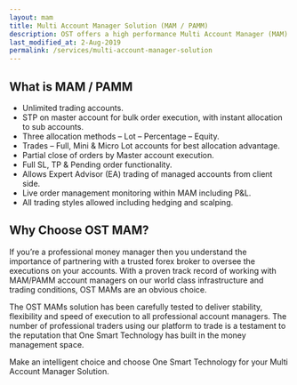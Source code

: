```yaml
---
layout: mam
title: Multi Account Manager Solution (MAM / PAMM)
description: OST offers a high performance Multi Account Manager (MAM) solution that can be customised to your need. With this MAM, the administrative side is taken care of by us, leaving you to excel in your trade management.
last_modified_at: 2-Aug-2019
permalink: /services/multi-account-manager-solution
---
```


## What is MAM / PAMM
- Unlimited trading accounts.
- STP on master account for bulk order execution, with instant allocation to sub accounts.
- Three allocation methods – Lot – Percentage – Equity.
- Trades – Full, Mini & Micro Lot accounts for best allocation advantage.
- Partial close of orders by Master account execution.
- Full SL, TP & Pending order functionality.
- Allows Expert Advisor (EA) trading of managed accounts from client side.
- Live order management monitoring within MAM including P&L.
- All trading styles allowed including hedging and scalping.

## Why Choose OST MAM?
If you’re a professional money manager then you understand the importance of partnering with a trusted forex broker to oversee the executions on your accounts. With a proven track record of working with MAM/PAMM account managers on our world class infrastructure and trading conditions, OST MAMs are an obvious choice.

The OST MAMs solution has been carefully tested to deliver stability, flexibility and speed of execution to all professional account managers. The number of professional traders using our platform to trade is a testament to the reputation that One Smart Technology has built in the money management space.

Make an intelligent choice and choose One Smart Technology for your Multi Account Manager Solution.